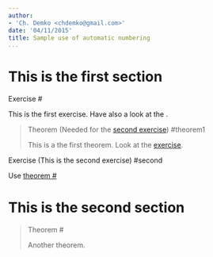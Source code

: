 ```yaml
---
author:
- 'Ch. Demko <chdemko@gmail.com>'
date: '04/11/2015'
title: Sample use of automatic numbering
...
```


This is the first section
=========================

Exercise #

This is the first exercise. Have also a look at the [](#second).

> Theorem (Needed for the [second exercise](#second)) #theorem1
> 
> This is a the first theorem. Look at the [exercise](#second "Go to the exercise #").

Exercise (This is the second exercise) #second

Use [theorem #](#theorem1)

This is the second section
=========================

> Theorem #
> 
> Another theorem.

